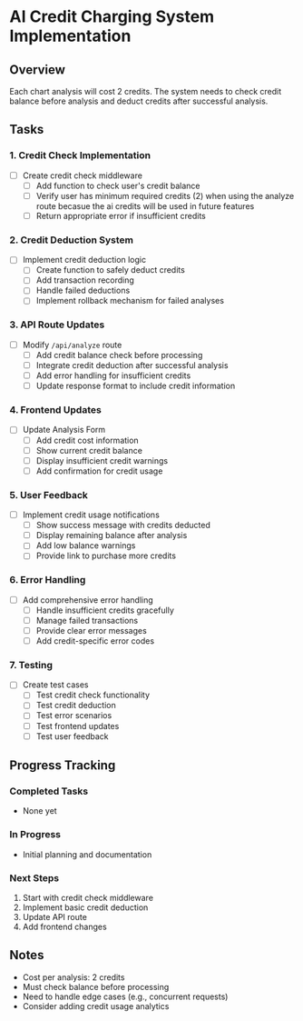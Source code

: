 # AI Credit Charging System Implementation

## Overview

Each chart analysis will cost 2 credits. The system needs to check credit balance before analysis and deduct credits after successful analysis.

## Tasks

### 1. Credit Check Implementation

- [ ] Create credit check middleware
  - [ ] Add function to check user's credit balance
  - [ ] Verify user has minimum required credits (2) when using the analyze route becasue the ai credits will be used in future features
  - [ ] Return appropriate error if insufficient credits

### 2. Credit Deduction System

- [ ] Implement credit deduction logic
  - [ ] Create function to safely deduct credits
  - [ ] Add transaction recording
  - [ ] Handle failed deductions
  - [ ] Implement rollback mechanism for failed analyses

### 3. API Route Updates

- [ ] Modify `/api/analyze` route
  - [ ] Add credit balance check before processing
  - [ ] Integrate credit deduction after successful analysis
  - [ ] Add error handling for insufficient credits
  - [ ] Update response format to include credit information

### 4. Frontend Updates

- [ ] Update Analysis Form
  - [ ] Add credit cost information
  - [ ] Show current credit balance
  - [ ] Display insufficient credit warnings
  - [ ] Add confirmation for credit usage

### 5. User Feedback

- [ ] Implement credit usage notifications
  - [ ] Show success message with credits deducted
  - [ ] Display remaining balance after analysis
  - [ ] Add low balance warnings
  - [ ] Provide link to purchase more credits

### 6. Error Handling

- [ ] Add comprehensive error handling
  - [ ] Handle insufficient credits gracefully
  - [ ] Manage failed transactions
  - [ ] Provide clear error messages
  - [ ] Add credit-specific error codes

### 7. Testing

- [ ] Create test cases
  - [ ] Test credit check functionality
  - [ ] Test credit deduction
  - [ ] Test error scenarios
  - [ ] Test frontend updates
  - [ ] Test user feedback

## Progress Tracking

### Completed Tasks

- None yet

### In Progress

- Initial planning and documentation

### Next Steps

1. Start with credit check middleware
2. Implement basic credit deduction
3. Update API route
4. Add frontend changes

## Notes

- Cost per analysis: 2 credits
- Must check balance before processing
- Need to handle edge cases (e.g., concurrent requests)
- Consider adding credit usage analytics
